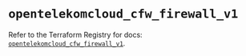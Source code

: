 # `opentelekomcloud_cfw_firewall_v1`

Refer to the Terraform Registry for docs: [`opentelekomcloud_cfw_firewall_v1`](https://registry.terraform.io/providers/opentelekomcloud/opentelekomcloud/1.36.40/docs/resources/cfw_firewall_v1).
